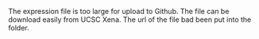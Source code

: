The expression file is too large for upload to Github. The file can be download easily from UCSC Xena. The url of the file bad been put into the folder.
